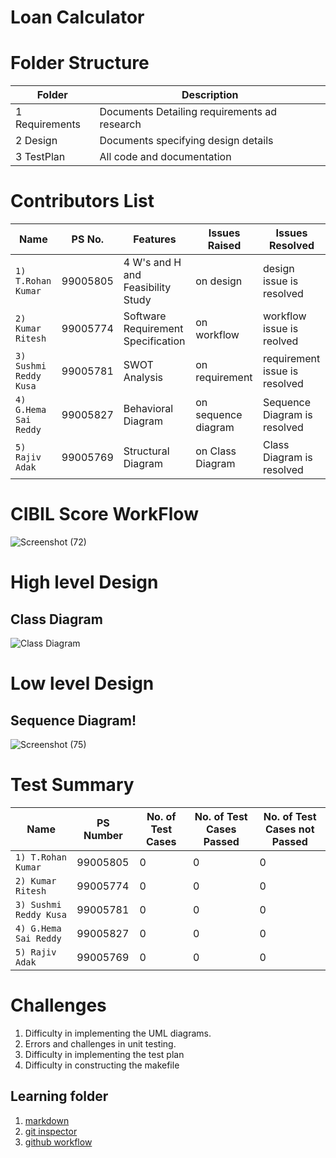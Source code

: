 # Loan Calculator

# Folder Structure

Folder |  Description
------------- | -------------
1 Requirements | Documents Detailing requirements ad research
2 Design  | Documents specifying design details
3 TestPlan | All code and documentation


# Contributors List

Name                     |  PS No.   | Features                         | Issues Raised       | Issues Resolved
-------------------------|-----------|----------------------------------|---------------------|---------------------------------
`1) T.Rohan Kumar`     | 99005805  |4 W's and H and Feasibility Study | on design           | design issue is resolved
`2) Kumar Ritesh`         | 99005774  |Software Requirement Specification| on workflow         | workflow issue is reolved
`3) Sushmi Reddy Kusa`       | 99005781  |SWOT Analysis                     | on requirement      | requirement issue is resolved
`4) G.Hema Sai Reddy`| 99005827  |Behavioral Diagram                | on sequence diagram | Sequence Diagram is resolved
`5) Rajiv Adak`         | 99005769  |Structural Diagram                | on Class Diagram    | Class Diagram is resolved

# CIBIL Score WorkFlow 
![Screenshot (72)](https://user-images.githubusercontent.com/65916282/132113720-9ca305de-b9f0-4591-8bab-0d83cfb756d1.png)

# High level Design
## Class Diagram
 
![Class Diagram](https://user-images.githubusercontent.com/86399742/132116438-e58f7661-835e-4ac8-acfe-edd5209ff5fd.png)
# Low level Design
## Sequence Diagram!


![Screenshot (75)](https://user-images.githubusercontent.com/65916282/132114047-b0075709-6636-4c48-b39b-ac64cc07a493.png)

# Test Summary

Name | PS Number | No. of Test Cases | No. of Test Cases Passed | No. of Test Cases not Passed 
-----|-----------|-------------------|--------------------------|------------------------------
`1) T.Rohan Kumar`        | 99005805  |0    | 0   | 0
`2) Kumar Ritesh`         | 99005774  |0    | 0   | 0
`3) Sushmi Reddy Kusa`    | 99005781  |0    | 0   | 0
`4) G.Hema Sai Reddy`       | 99005827  |0    | 0   | 0
`5) Rajiv Adak`           | 99005769  |0    | 0   | 0

# Challenges

1. Difficulty in implementing the UML diagrams.
2. Errors and challenges in unit testing.
3. Difficulty in implementing the test plan
4. Difficulty in constructing the makefile

## Learning folder
1. [markdown](https://github.com/adam-p/markdown-here/wiki/Markdown-Cheatsheet)
2. [git inspector](https://github.com/ejwa/gitinspector.git)
3. [github workflow](https://docs.github.com/en/actions/learn-github-action)
